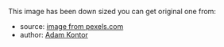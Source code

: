 This image has been down sized you can get original one from:
* source: [image from pexels.com](https://www.pexels.com/photo/attractive-beach-beautiful-bikini-331713/)
* author: [Adam Kontor](https://www.pexels.com/u/adamkontor/)
